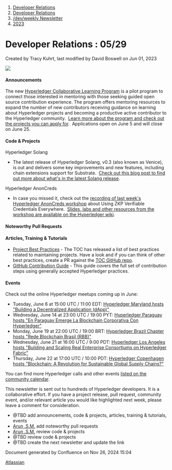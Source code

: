 1. [Developer Relations](index.html)
2. [Developer Relations](Developer-Relations_17170434.html)
3. [/dev/weekly Newsletter](17170445.html)
4. [2023](2023_17171809.html)

# Developer Relations : 05/29

Created by Tracy Kuhrt, last modified by David Boswell on Jun 01, 2023

![](attachments/17170434/17171308.png?height=169)

#### Announcements

The new [Hyperledger Collaborative Learning Program](https://lf-hyperledger.atlassian.net/wiki/display/CLP/Collaborative+Learning+Program) is a pilot program to connect those interested in mentoring with those seeking guided open source contribution experience. The program offers mentoring resources to expand the number of new contributors receiving guidance on learning about Hyperledger projects and becoming a productive active contributor to the Hyperledger community.  [Learn more about the program and check out the projects you can apply for](https://lf-hyperledger.atlassian.net/wiki/display/CLP/Collaborative+Learning+Program).  Applications open on June 5 and will close on June 25.

#### Code &amp; Projects

Hyperledger Solang

- The latest release of Hyperledger Solang, v0.3 (also known as Venice), is out and delivers some key improvements and new features, including chain extensions support for Substrate.  [Check out this blog post to find out more about what's in the latest Solang release](https://www.hyperledger.org/blog/2023/06/01/hyperledger-solang-release-v0-3-venice-delivers-improvements-and-new-features-including-chain-extensions-support-for-substrate).

Hyperledger AnonCreds

- In case you missed it, check out the [recording of last week's Hyperledger AnonCreds workshop](https://www.youtube.com/watch?v=1RrJky42dvg) about Using ZKP Verifiable Credentials Everywhere.  [Slides, labs and other resources from the workshop are available on the Hyperledger wiki](https://lf-hyperledger.atlassian.net/wiki/display/events/Hyperledger+AnonCreds%3A+Using+ZKP+Verifiable+Credentials+Everywhere).

#### Noteworthy Pull Requests

#### Articles, Training &amp; Tutorials

- [Project Best Practices](https://toc.hyperledger.org/guidelines/project-best-practices.html) - The TOC has released a list of best practices related to maintaining projects. Have a look and if you can think of other best practices, create a PR against the [TOC GitHub repo](https://github.com/hyperledger/toc).
- [GitHub Contribution Guide](https://toc.hyperledger.org/guidelines/github-contribution-guide.html) - This guide covers the full set of contribution steps using generally accepted Hyperledger practices.

#### Events

Check out the online Hyperledger meetups coming up in June:

- Tuesday, June 6 at 15:00 UTC / 11:00 EDT: [Hyperledger Maryland hosts "Building a Decentralized Application (dApp)"](https://www.meetup.com/hyperledger-maryland/events/293471509/)
- Wednesday, June 14 at 23:00 UTC / 19:00 PYT: [Hyperledger Paraguay hosts "En Paraguay Emerge La Blockchain Corporativa Con Hyperledger"](https://www.meetup.com/hyperledger-paraguay/events/293660925/)
- Monday, June 19 at 22:00 UTC / 19:00 BRT: [Hyperledger Brazil Chapter hosts "Rede Blockchain Brasil (RBB)"](https://www.meetup.com/hyperledger-sao-paulo/events/293815060/)
- Wednesday, June 21 at 16:00 UTC / 9:00 PDT: [Hyperledger Los Angeles hosts "Building and Scaling Real Enterprise Consortiums on Hyperledger Fabric"](https://www.meetup.com/hyperledger-los-angeles/events/293742866/)
- Thursday, June 22 at 17:00 UTC / 10:00 PDT: [Hyperledger Copenhagen hosts "Blockchain: A Revolution for Sustainable Global Supply Chains?"](https://www.meetup.com/hyperledger-copenhagen/events/293890325/)

You can find more Hyperledger calls and other events [listed on the community calendar](https://lf-hyperledger.atlassian.net/wiki/display/HYP/Calendar+of+Public+Meetings).

This newsletter is sent out to hundreds of Hyperledger developers. It is a collaborative effort. If you have a project release, pull request, community event, and/or relevant article you would like highlighted next week, please leave a comment for consideration.

- @TBD add announcements, code &amp; projects, articles, training &amp; tutorials, events
- [Arun .S.M.](https://lf-hyperledger.atlassian.net/wiki/people/621a0e5097d313006ba7386a?ref=confluence) add noteworthy pull requests
- [Arun .S.M.](https://lf-hyperledger.atlassian.net/wiki/people/621a0e5097d313006ba7386a?ref=confluence) review code &amp; projects
- @TBD review code &amp; projects
- @TBD create the next newsletter and update the link

Document generated by Confluence on Nov 26, 2024 15:04

[Atlassian](http://www.atlassian.com/)
